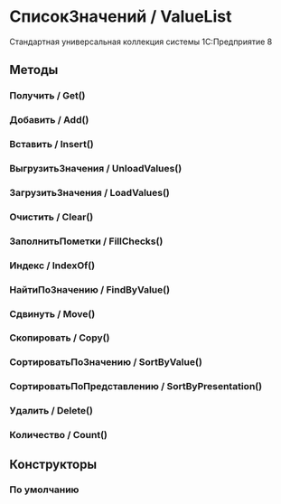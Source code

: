 
# СписокЗначений / ValueList

    
    
Стандартная универсальная коллекция системы 1С:Предприятие 8


  
  
## Методы
    
### Получить / Get()
    
### Добавить / Add()
    
### Вставить / Insert()
    
### ВыгрузитьЗначения / UnloadValues()
    
### ЗагрузитьЗначения / LoadValues()
    
### Очистить / Clear()
    
### ЗаполнитьПометки / FillChecks()
    
### Индекс / IndexOf()
    
### НайтиПоЗначению / FindByValue()
    
### Сдвинуть / Move()
    
### Скопировать / Copy()
    
### СортироватьПоЗначению / SortByValue()
    
### СортироватьПоПредставлению / SortByPresentation()
    
### Удалить / Delete()
    
### Количество / Count()
    
## Конструкторы

  
### По умолчанию